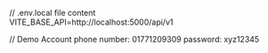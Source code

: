 // .env.local file content  
VITE_BASE_API=http://localhost:5000/api/v1

// Demo Account
phone number: 01771209309
password: xyz12345
